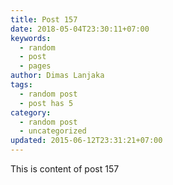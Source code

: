 ```yaml
---
title: Post 157
date: 2018-05-04T23:30:11+07:00
keywords:
  - random
  - post
  - pages
author: Dimas Lanjaka
tags:
  - random post
  - post has 5
category:
  - random post
  - uncategorized
updated: 2015-06-12T23:31:21+07:00
---
```

This is content of post 157